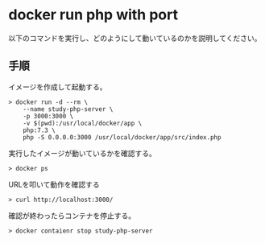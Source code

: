 # docker run php with port

以下のコマンドを実行し、どのようにして動いているのかを説明してください。

## 手順

イメージを作成して起動する。

```console
> docker run -d --rm \
    --name study-php-server \
    -p 3000:3000 \
    -v $(pwd):/usr/local/docker/app \
    php:7.3 \
    php -S 0.0.0.0:3000 /usr/local/docker/app/src/index.php
```

実行したイメージが動いているかを確認する。

```console
> docker ps
```

URLを叩いて動作を確認する

```console
> curl http://localhost:3000/
```

確認が終わったらコンテナを停止する。

```console
> docker contaienr stop study-php-server
```
